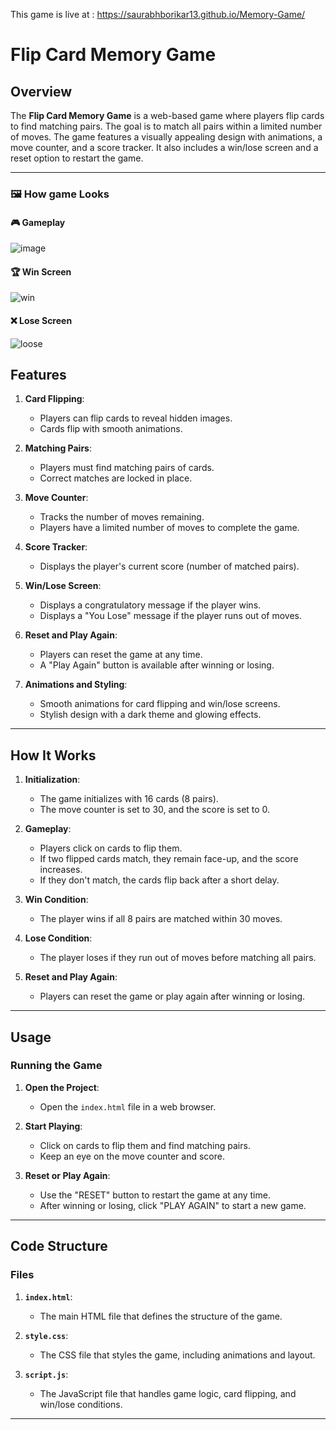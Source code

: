 
This game is live at : https://saurabhborikar13.github.io/Memory-Game/
# Flip Card Memory Game

## Overview


The **Flip Card Memory Game** is a web-based game where players flip cards to find matching pairs. The goal is to match all pairs within a limited number of moves. The game features a visually appealing design with animations, a move counter, and a score tracker. It also includes a win/lose screen and a reset option to restart the game.

---

### 🖼️ How game Looks

#### 🎮 Gameplay
![image](https://github.com/user-attachments/assets/f96c4cf6-5daf-4627-b92e-202b5109b860)

#### 🏆 Win Screen
![win](https://github.com/user-attachments/assets/302ac3c1-50eb-4082-b772-1587896bd103)


#### ❌ Lose Screen
![loose](https://github.com/user-attachments/assets/54f8c4c3-87bc-424d-85fb-47128facf61a)




## Features

1. **Card Flipping**:
   - Players can flip cards to reveal hidden images.
   - Cards flip with smooth animations.

2. **Matching Pairs**:
   - Players must find matching pairs of cards.
   - Correct matches are locked in place.

3. **Move Counter**:
   - Tracks the number of moves remaining.
   - Players have a limited number of moves to complete the game.

4. **Score Tracker**:
   - Displays the player's current score (number of matched pairs).

5. **Win/Lose Screen**:
   - Displays a congratulatory message if the player wins.
   - Displays a "You Lose" message if the player runs out of moves.

6. **Reset and Play Again**:
   - Players can reset the game at any time.
   - A "Play Again" button is available after winning or losing.

7. **Animations and Styling**:
   - Smooth animations for card flipping and win/lose screens.
   - Stylish design with a dark theme and glowing effects.

---

## How It Works

1. **Initialization**:
   - The game initializes with 16 cards (8 pairs).
   - The move counter is set to 30, and the score is set to 0.

2. **Gameplay**:
   - Players click on cards to flip them.
   - If two flipped cards match, they remain face-up, and the score increases.
   - If they don't match, the cards flip back after a short delay.

3. **Win Condition**:
   - The player wins if all 8 pairs are matched within 30 moves.

4. **Lose Condition**:
   - The player loses if they run out of moves before matching all pairs.

5. **Reset and Play Again**:
   - Players can reset the game or play again after winning or losing.

---

## Usage

### Running the Game

1. **Open the Project**:
   - Open the `index.html` file in a web browser.

2. **Start Playing**:
   - Click on cards to flip them and find matching pairs.
   - Keep an eye on the move counter and score.

3. **Reset or Play Again**:
   - Use the "RESET" button to restart the game at any time.
   - After winning or losing, click "PLAY AGAIN" to start a new game.

---

## Code Structure

### Files

1. **`index.html`**:
   - The main HTML file that defines the structure of the game.

2. **`style.css`**:
   - The CSS file that styles the game, including animations and layout.

3. **`script.js`**:
   - The JavaScript file that handles game logic, card flipping, and win/lose conditions.

---
